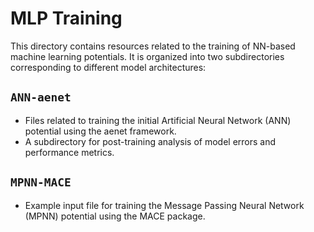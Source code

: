 # MLP Training

This directory contains resources related to the training of NN-based machine learning potentials. It is organized into two subdirectories corresponding to different model architectures:

##  `ANN-aenet`

- Files related to training the initial Artificial Neural Network (ANN) potential using the aenet framework.
- A subdirectory for post-training analysis of model errors and performance metrics.

##  `MPNN-MACE`

- Example input file for training the Message Passing Neural Network (MPNN) potential using the MACE package.
